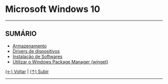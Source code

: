 # Microsoft Windows 10

---

## SUMÁRIO

- [Armazenamento](https://github.com/systemboys/GTi_Laboratory/tree/main/Microsoft%20Windows/Microsoft%20Windows%2010/Armazenamento#assuntos-windows--armazenamento "Armazenamento")
- [Drivers de dispositivos](https://github.com/systemboys/GTi_Laboratory/tree/main/Microsoft%20Windows/Microsoft%20Windows%2010/Drivers%20de%20dispositivos#laborat%C3%B3rio-gti--assuntos-sobre-drivers-de-dispositivos "Drivers de dispositivos")
- [Instalação de Softwares](https://github.com/systemboys/GTi_Laboratory/blob/main/Microsoft%20Windows/Microsoft%20Windows%2010/Instala%C3%A7%C3%A3o%20de%20Softwares/README.md#laborat%C3%B3rio-gti--instala%C3%A7%C3%A3o-de-softwares "Instalação de Softwares")
- [Utilizar o Windows Package Manager (winget)](https://github.com/systemboys/GTi_Laboratory/tree/main/Microsoft%20Windows/Microsoft%20Windows%2010/Windows%20Package%20Manager%20(winget)#laborat%C3%B3rio-gti--windows-package-manager "Utilizar o Windows Package Manager (winget)")

[(&larr;) Voltar](https://github.com/systemboys/GTi_Laboratory/tree/main/Microsoft%20Windows#assuntos-windows "Voltar ao Sumário") | 
[(&uarr;) Subir](#microsoft-windows-10 "Subir para o topo")

---
